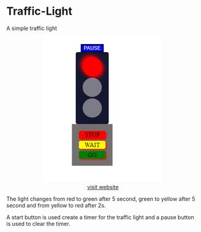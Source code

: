 # Traffic-Light
A simple traffic light
<p align="center">
  <img src="/light.png"/><br/>
  <a href="https://siyabongahenry.github.io/Traffic-Light/">visit website</a>
</p>
<p>
The light changes from red to green after 5 second, green to yellow after 5 second and from yellow to red after 2s.
</p>
<p>
 A start button is used create a timer for the traffic light and a pause button is used to clear the timer.
</p>

